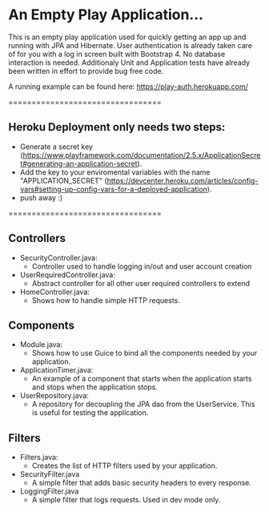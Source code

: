 An Empty Play Application...
=================================

This is an empty play application used for quickly getting an app up and running with JPA and Hibernate. 
User authentication is already taken care of for you with a log in screen built with Bootstrap 4. No database interaction is needed.
Additionaly Unit and Application tests have already been written in effort to provide bug free code.

A running example can be found here: https://play-auth.herokuapp.com/

=================================

## Heroku Deployment only needs two steps:
- Generate a secret key (https://www.playframework.com/documentation/2.5.x/ApplicationSecret#generating-an-application-secret).
- Add the key to your enviromental variables with the name "APPLICATION_SECRET" (https://devcenter.heroku.com/articles/config-vars#setting-up-config-vars-for-a-deployed-application).
- push away :)

=================================

## Controllers
- SecurityController.java:
  - Controller used to handle logging in/out and user account creation
- UserRequiredController.java:
  - Abstract controller for all other user required controllers to extend
- HomeController.java:
  - Shows how to handle simple HTTP requests.
  
## Components
- Module.java:
  - Shows how to use Guice to bind all the components needed by your application.
- ApplicationTimer.java:
  - An example of a component that starts when the application starts and stops when the application stops.
- UserRepository.java:
  - A repository for decoupling the JPA dao from the UserService. This is useful for testing the application.

## Filters
- Filters.java:
  - Creates the list of HTTP filters used by your application.
- SecurityFilter.java
  - A simple filter that adds basic security headers to every response. 
- LoggingFilter.java
  - A simple filter that logs requests. Used in dev mode only.
